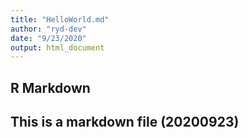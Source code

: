 ```yaml
---
title: "HelloWorld.md"
author: "ryd-dev"
date: "9/23/2020"
output: html_document
---
```



## R Markdown

## This is a markdown file (20200923)